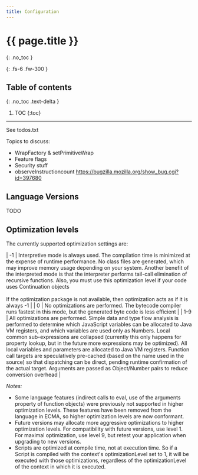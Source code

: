 ```yaml
---
title: Configuration
---
```

# {{ page.title }}
{: .no_toc }

{: .fs-6 .fw-300 }

## Table of contents
{: .no_toc .text-delta }

1. TOC
{:toc}

---
See todos.txt

Topics to discuss:
- WrapFactory & setPrimitiveWrap
- Feature flags
- Security stuff
- observeInstructioncount https://bugzilla.mozilla.org/show_bug.cgi?id=397680

## Language Versions
TODO

## Optimization levels

The currently supported optimization settings are:

|  -1  |  Interpretive mode is always used. The compilation time is minimized at the expense of runtime performance. No class files are generated, which may improve memory usage depending on your system. Another benefit of the interpreted mode is that the interpreter performs tail-call elimination of recursive functions. Also, you must use this optimization level if your code uses Continuation objects<br><br>If the optimization package is not available, then optimization acts as if it is always -1  |
|  0  |  No optimizations are performed. The bytecode compiler runs fastest in this mode, but the generated byte code is less efficient  |
|  1-9  |  All optimizations are performed. Simple data and type flow analysis is performed to determine which JavaScript variables can be allocated to Java VM registers, and which variables are used only as Numbers. Local common sub-expressions are collapsed (currently this only happens for property lookup, but in the future more expressions may be optimized). All local variables and parameters are allocated to Java VM registers. Function call targets are speculatively pre-cached (based on the name used in the source) so that dispatching can be direct, pending runtime confirmation of the actual target. Arguments are passed as Object/Number pairs to reduce conversion overhead  |

_Notes:_

- Some language features (indirect calls to eval, use of the arguments property of function objects) were previously not supported in higher optimization levels. These features have been removed from the language in ECMA, so higher optimization levels are now conformant.
- Future versions may allocate more aggressive optimizations to higher optimization levels. For compatibility with future versions, use level 1. For maximal optimization, use level 9, but retest your application when upgrading to new versions.
- Scripts are optimized at compile time, not at execution time. So if a Script is compiled with the context's optimizationLevel set to 1, it will be executed with those optimizations, regardless of the optimizationLevel of the context in which it is executed.
